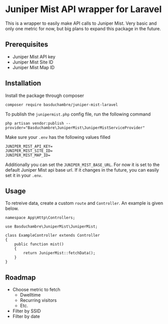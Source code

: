 # Juniper Mist API wrapper for Laravel

This is a wrapper to easily make API calls to Juniper Mist. Very basic and only one metric for now, but big plans to expand this package in the future.

## Prerequisites

-   Juniper Mist API key
-   Juniper Mist Site ID
-   Juniper Mist Map ID

## Installation

Install the package through composer

```
composer require basduchambre/juniper-mist-laravel
```

To publish the `junipermist.php` config file, run the following command

```
php artisan vendor:publish --provider="Basduchambre\JuniperMist\JuniperMistServiceProvider"
```

Make sure your `.env` has the following values filled

```
JUNIPER_MIST_API_KEY=
JUNIPER_MIST_SITE_ID=
JUNIPER_MIST_MAP_ID=
```

Additionally you can set the `JUNIPER_MIST_BASE_URL`. For now it is set to the default Juniper Mist api base url. If it changes in the future, you can easily set it in your `.env`.

## Usage

To retreive data, create a custom `route` and `Controller`. An example is given below.

```
namespace App\Http\Controllers;

use Basduchambre\JuniperMist\JuniperMist;

class ExampleController extends Controller
{
    public function mist()
    {
        return JuniperMist::fetchData();
    }
}
```

## Roadmap

-   Choose metric to fetch
    -   Dwelltime
    -   Recurring visitors
    -   Etc.
-   Filter by SSID
-   Filter by date
